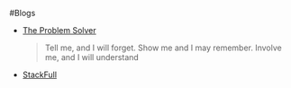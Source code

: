 #Blogs

* [The Problem Solver](http://blogs.msmvps.com/theproblemsolver/)
  
  > Tell me, and I will forget. Show me and I may remember. Involve me, and I will understand
  
* [StackFull](http://blog.stackfull.com/)

